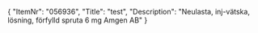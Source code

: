 {
  "ItemNr": "056936",
  "Title": "test",
  "Description": "Neulasta, inj-vätska, lösning, förfylld spruta 6 mg Amgen AB"
}